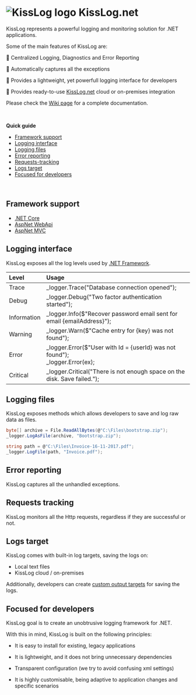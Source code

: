 # ![KissLog logo](https://kisslog.net/content/images/kissLogLogos/logo_32.png) KissLog.net

KissLog represents a powerful logging and monitoring solution for .NET applications.

Some of the main features of KissLog are:

&#128313; Centralized Logging, Diagnostics and Error Reporting

&#128313; Automatically captures all the exceptions

&#128313; Provides a lightweight, yet powerfull logging interface for developers

&#128313; Provides ready-to-use [KissLog.net](https://kisslog.net) cloud or on-premises integration

Please check the [Wiki page](https://github.com/catalingavan/KissLog-net/wiki) for a complete documentation.

<br>

**Quick guide**

* [Framework support](#Framework-support)
* [Logging interface](#Logging-interface)
* [Logging files](#Logging-files)
* [Error reporting](#Error-reporting)
* [Requests-tracking](#Requests-tracking)
* [Logs target](#Logs-target)
* [Focused for developers](#Focused-for-developers)

<br>

## Framework support

- [.NET Core](https://github.com/catalingavan/KissLog-net/wiki/Install-Net-Core)
- [AspNet WebApi](https://github.com/catalingavan/KissLog-net/wiki/Install-AspNet-WebApi)
- [AspNet MVC](https://github.com/catalingavan/KissLog-net/wiki/Install-AspNet-Mvc)

## Logging interface

KissLog exposes all the log levels used by [.NET Framework](https://docs.microsoft.com/en-us/aspnet/core/fundamentals/logging/?view=aspnetcore-2.1#log-level).

| Level | Usage |
| :--- | :--- |
| Trace | _logger.Trace("Database connection opened"); |
| Debug | _logger.Debug("Two factor authentication started"); |
| Information | _logger.Info($"Recover password email sent for email {emailAddress}"); |
| Warning | _logger.Warn($"Cache entry for {key} was not found"); |
| Error | _logger.Error($"User with Id = {userId} was not found"); <br> _logger.Error(ex); |
| Critical | _logger.Critical("There is not enough space on the disk. Save failed."); |

## Logging files

KissLog exposes methods which allows developers to save and log raw data as files.

```csharp
byte[] archive = File.ReadAllBytes(@"C:\Files\bootstrap.zip");
_logger.LogAsFile(archive, "Bootstrap.zip");

string path = @"C:\Files\Invoice-16-11-2017.pdf";
_logger.LogFile(path, "Invoice.pdf");
```

## Error reporting

KissLog captures all the unhandled exceptions.

## Requests tracking

KissLog monitors all the Http requests, regardless if they are successful or not.

## Logs target

KissLog comes with built-in log targets, saving the logs on:

- Local text files
- KissLog cloud / on-premises

Additionally, developers can create [custom output targets](https://github.com/catalingavan/KissLog-net/wiki/Custom-output) for saving the logs.

## Focused for developers

KissLog goal is to create an unobtrusive logging framework for .NET.

With this in mind, KissLog is built on the following principles:

* It is easy to install for existing, legacy applications

* It is lightweight, and it does not bring unnecessary dependencies

* Transparent configuration (we try to avoid confusing xml settings)

* It is highly customisable, being adaptive to application changes and specific scenarios